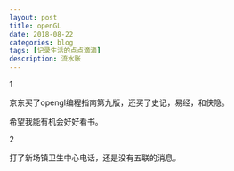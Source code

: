 ```yaml
---
layout: post
title: openGL
date: 2018-08-22
categories: blog
tags: [记录生活的点点滴滴]
description: 流水账
---
```


1 

京东买了opengl编程指南第九版，还买了史记，易经，和侠隐。

希望我能有机会好好看书。

2

打了新场镇卫生中心电话，还是没有五联的消息。